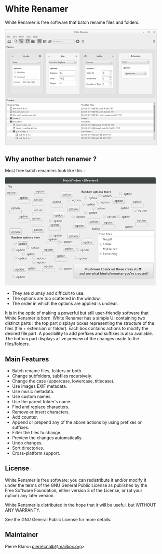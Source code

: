 # White Renamer

White Renamer is free software that batch rename files and folders.

![screenshot1](/Screenshots/MainLayout.png)

## Why another batch renamer ?

Most free batch renamers look like this :

![screenshot1](/Screenshots/SuperRenamer.png)
* They are clumsy and difficult to use.
* The options are too scattered in the window.
* The order in which the options are applied is unclear.

It is in the optic of making a powerful but still user-friendly software that White Renamer is born.
White Renamer has a simple UI containing two distinct parts : the top part displays boxes representing the structure of the files (file + extension or folder).
Each box contains actions to modify the desired file part. A possibility to add prefixes and suffixes is also available.
The bottom part displays a live preview of the changes made to the files/folders.

## Main Features
* Batch rename files, folders or both.
* Change subfolders, subfiles recursively.
* Change the case (uppercase, lowercase, titlecase).
* Use images EXIF metadata.
* Use music metadata.
* Use custom names.
* Use the parent folder's name.
* Find and replace characters.
* Remove or insert characters.
* Add counter.
* Append or prepend any of the above actions by using prefixes or suffixes.
* Filter the files to change.
* Preview the changes automatically.
* Undo changes.
* Sort directories.
* Cross-platform support.

## License
White Renamer is free software: you can redistribute it and/or modify it under the terms of the GNU General Public License as published by the Free Software Foundation, either version 3 of the License, or (at your option) any later version.

White Renamer is distributed in the hope that it will be useful, but WITHOUT ANY WARRANTY.

See the GNU General Public License for more details.

## Maintainer
Pierre Blanc<[pierrecnalb@mailbox.org](mailto:pierrecnalb@mailbox.org)>
